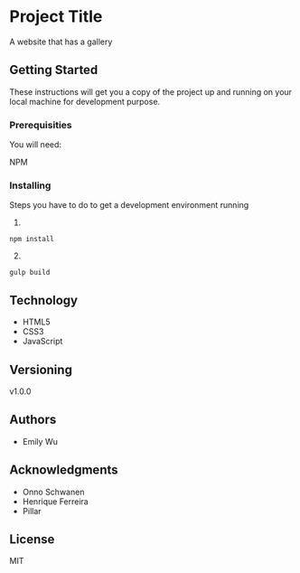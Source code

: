 # Project Title

A website that has a gallery

## Getting Started

These instructions will get you a copy of the project up and running on your local machine for development purpose.

### Prerequisities

You will need:

NPM

### Installing

Steps you have to do to get a development environment running

1.
```
npm install
```
2.
```
gulp build
```
## Technology

* HTML5
* CSS3
* JavaScript

## Versioning

v1.0.0

## Authors

* Emily Wu

## Acknowledgments

* Onno Schwanen
* Henrique Ferreira
* Pillar

## License

MIT
